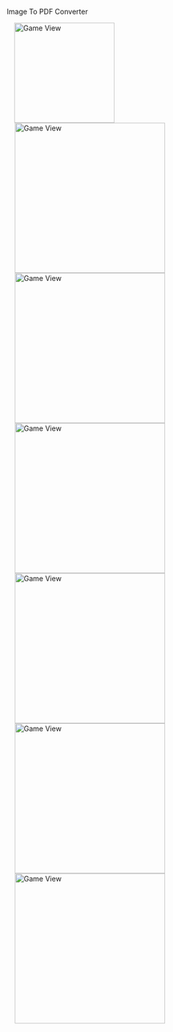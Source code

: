 Image To PDF Converter

<img src="https://user-images.githubusercontent.com/60879476/75871186-2fb52d80-5e32-11ea-9cf1-0e91327675e9.png" width="200" alt="Game View" align="left" hspace="15">

<img src="https://user-images.githubusercontent.com/60879476/75871249-452a5780-5e32-11ea-9413-90f1eadd72d8.png" width="300" alt="Game View" align="left" hspace="16">

<img src="https://user-images.githubusercontent.com/60879476/75871260-49567500-5e32-11ea-9fc5-430da959ae9d.png" width="300" alt="Game View" align="left" hspace="16">

<img src="https://user-images.githubusercontent.com/60879476/75871267-4a87a200-5e32-11ea-8e62-7b0cb5da6729.png" width="300" alt="Game View" align="left" hspace="16">

<img src="https://user-images.githubusercontent.com/60879476/75871272-4c516580-5e32-11ea-8480-92a142f87ed7.png" width="300" alt="Game View" align="left" hspace="16">

<img src="https://user-images.githubusercontent.com/60879476/75871278-4ce9fc00-5e32-11ea-811f-eb6fe842a99a.png" width="300" alt="Game View" align="left" hspace="16">

<img src="https://user-images.githubusercontent.com/60879476/75871284-4e1b2900-5e32-11ea-89cb-11b6f733cf34.png" width="300" alt="Game View" align="left" hspace="16">

